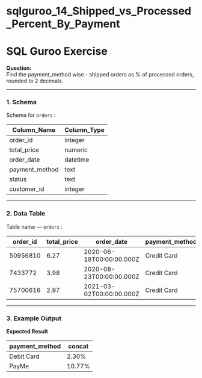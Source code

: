 # sqlguroo_14_Shipped_vs_Processed_Percent_By_Payment

# SQL Guroo Exercise

**Question:**  
Find the payment_method wise - shipped orders as % of processed orders, rounded to 2 decimals.

---

### 1. Schema
Schema for `orders` :  

| Column_Name    | Column_Type |
|----------------|-------------|
| order_id       | integer     |
| total_price    | numeric     |
| order_date     | datetime    |
| payment_method | text        |
| status         | text        |
| customer_id    | integer     |

---

### 2. Data Table
Table name — `orders` :  

| order_id | total_price | order_date               | payment_method | status    | customer_id |
|----------|-------------|--------------------------|----------------|-----------|-------------|
| 50956810 | 6.27        | 2020-06-18T00:00:00.000Z | Credit Card    | processed | 706740      |
| 7433772  | 3.98        | 2020-08-23T00:00:00.000Z | Credit Card    | processed | 239532      |
| 75700616 | 2.97        | 2021-03-02T00:00:00.000Z | Credit Card    | processed | 573977      |

---

### 3. Example Output
**Expected Result**  

| payment_method | concat  |
|----------------|---------|
| Debit Card     | 2.30%   |
| PayMe          | 10.77%  |